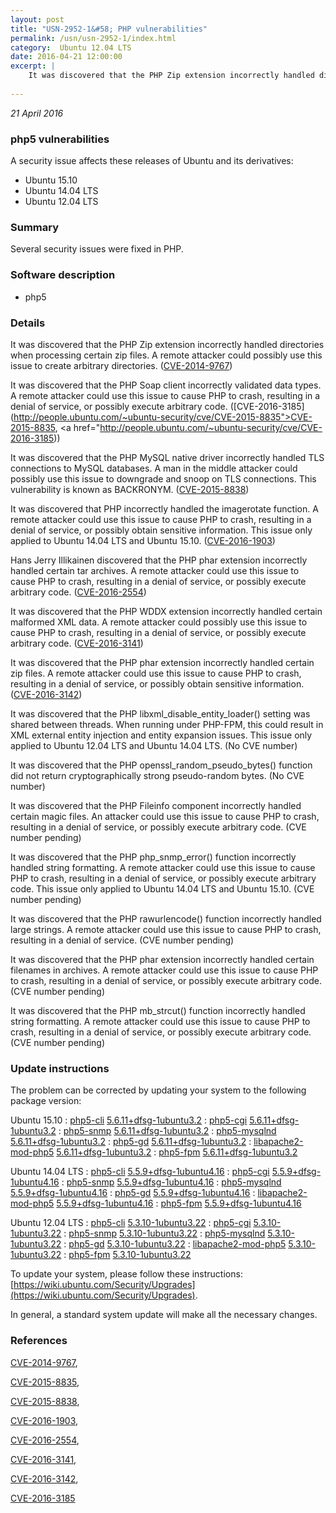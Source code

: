 ```yaml
---
layout: post
title: "USN-2952-1&#58; PHP vulnerabilities"
permalink: /usn/usn-2952-1/index.html
category:  Ubuntu 12.04 LTS
date: 2016-04-21 12:00:00
excerpt: |
    It was discovered that the PHP Zip extension incorrectly handled directories when processing certain zip files. A remote attacker could possibly use this issue to create arbitrary directories. ([CVE-2014-9767](http://people.ubuntu.com/~ubuntu-security/cve/CVE-2014-9767))
    
--- 
```

 
 

*21 April 2016*

### php5 vulnerabilities

A security issue affects these releases of Ubuntu and its derivatives:

* Ubuntu 15.10
* Ubuntu 14.04 LTS
* Ubuntu 12.04 LTS

### Summary

Several security issues were fixed in PHP. 

### Software description

* php5 

### Details

It was discovered that the PHP Zip extension incorrectly handled directories when processing certain zip files. A remote attacker could possibly use this issue to create arbitrary directories. ([CVE-2014-9767](http://people.ubuntu.com/~ubuntu-security/cve/CVE-2014-9767))

It was discovered that the PHP Soap client incorrectly validated data types. A remote attacker could use this issue to cause PHP to crash, resulting in a denial of service, or possibly execute arbitrary code. ([CVE-2016-3185](http://people.ubuntu.com/~ubuntu-security/cve/CVE-2015-8835">CVE-2015-8835</a>, <a href="http://people.ubuntu.com/~ubuntu-security/cve/CVE-2016-3185))

It was discovered that the PHP MySQL native driver incorrectly handled TLS connections to MySQL databases. A man in the middle attacker could possibly use this issue to downgrade and snoop on TLS connections. This vulnerability is known as BACKRONYM. ([CVE-2015-8838](http://people.ubuntu.com/~ubuntu-security/cve/CVE-2015-8838))

It was discovered that PHP incorrectly handled the imagerotate function. A remote attacker could use this issue to cause PHP to crash, resulting in a denial of service, or possibly obtain sensitive information. This issue only applied to Ubuntu 14.04 LTS and Ubuntu 15.10. ([CVE-2016-1903](http://people.ubuntu.com/~ubuntu-security/cve/CVE-2016-1903))

Hans Jerry Illikainen discovered that the PHP phar extension incorrectly handled certain tar archives. A remote attacker could use this issue to cause PHP to crash, resulting in a denial of service, or possibly execute arbitrary code. ([CVE-2016-2554](http://people.ubuntu.com/~ubuntu-security/cve/CVE-2016-2554))

It was discovered that the PHP WDDX extension incorrectly handled certain malformed XML data. A remote attacker could possibly use this issue to cause PHP to crash, resulting in a denial of service, or possibly execute arbitrary code. ([CVE-2016-3141](http://people.ubuntu.com/~ubuntu-security/cve/CVE-2016-3141))

It was discovered that the PHP phar extension incorrectly handled certain zip files. A remote attacker could use this issue to cause PHP to crash, resulting in a denial of service, or possibly obtain sensitive information. ([CVE-2016-3142](http://people.ubuntu.com/~ubuntu-security/cve/CVE-2016-3142))

It was discovered that the PHP libxml_disable_entity_loader() setting was shared between threads. When running under PHP-FPM, this could result in XML external entity injection and entity expansion issues. This issue only applied to Ubuntu 12.04 LTS and Ubuntu 14.04 LTS. (No CVE number)

It was discovered that the PHP openssl_random_pseudo_bytes() function did not return cryptographically strong pseudo-random bytes. (No CVE number)

It was discovered that the PHP Fileinfo component incorrectly handled certain magic files. An attacker could use this issue to cause PHP to crash, resulting in a denial of service, or possibly execute arbitrary code. (CVE number pending)

It was discovered that the PHP php_snmp_error() function incorrectly handled string formatting. A remote attacker could use this issue to cause PHP to crash, resulting in a denial of service, or possibly execute arbitrary code. This issue only applied to Ubuntu 14.04 LTS and Ubuntu 15.10. (CVE number pending)

It was discovered that the PHP rawurlencode() function incorrectly handled large strings. A remote attacker could use this issue to cause PHP to crash, resulting in a denial of service. (CVE number pending)

It was discovered that the PHP phar extension incorrectly handled certain filenames in archives. A remote attacker could use this issue to cause PHP to crash, resulting in a denial of service, or possibly execute arbitrary code. (CVE number pending)

It was discovered that the PHP mb_strcut() function incorrectly handled string formatting. A remote attacker could use this issue to cause PHP to crash, resulting in a denial of service, or possibly execute arbitrary code. (CVE number pending) 

### Update instructions

The problem can be corrected by updating your system to the following package version:

Ubuntu 15.10
 : [php5-cli](https://launchpad.net/ubuntu/+source/php5) <span> [5.6.11+dfsg-1ubuntu3.2](https://launchpad.net/ubuntu/+source/php5/5.6.11+dfsg-1ubuntu3.2) </span> 
 : [php5-cgi](https://launchpad.net/ubuntu/+source/php5) <span> [5.6.11+dfsg-1ubuntu3.2](https://launchpad.net/ubuntu/+source/php5/5.6.11+dfsg-1ubuntu3.2) </span> 
 : [php5-snmp](https://launchpad.net/ubuntu/+source/php5) <span> [5.6.11+dfsg-1ubuntu3.2](https://launchpad.net/ubuntu/+source/php5/5.6.11+dfsg-1ubuntu3.2) </span> 
 : [php5-mysqlnd](https://launchpad.net/ubuntu/+source/php5) <span> [5.6.11+dfsg-1ubuntu3.2](https://launchpad.net/ubuntu/+source/php5/5.6.11+dfsg-1ubuntu3.2) </span> 
 : [php5-gd](https://launchpad.net/ubuntu/+source/php5) <span> [5.6.11+dfsg-1ubuntu3.2](https://launchpad.net/ubuntu/+source/php5/5.6.11+dfsg-1ubuntu3.2) </span> 
 : [libapache2-mod-php5](https://launchpad.net/ubuntu/+source/php5) <span> [5.6.11+dfsg-1ubuntu3.2](https://launchpad.net/ubuntu/+source/php5/5.6.11+dfsg-1ubuntu3.2) </span> 
 : [php5-fpm](https://launchpad.net/ubuntu/+source/php5) <span> [5.6.11+dfsg-1ubuntu3.2](https://launchpad.net/ubuntu/+source/php5/5.6.11+dfsg-1ubuntu3.2) </span> 

Ubuntu 14.04 LTS
 : [php5-cli](https://launchpad.net/ubuntu/+source/php5) <span> [5.5.9+dfsg-1ubuntu4.16](https://launchpad.net/ubuntu/+source/php5/5.5.9+dfsg-1ubuntu4.16) </span> 
 : [php5-cgi](https://launchpad.net/ubuntu/+source/php5) <span> [5.5.9+dfsg-1ubuntu4.16](https://launchpad.net/ubuntu/+source/php5/5.5.9+dfsg-1ubuntu4.16) </span> 
 : [php5-snmp](https://launchpad.net/ubuntu/+source/php5) <span> [5.5.9+dfsg-1ubuntu4.16](https://launchpad.net/ubuntu/+source/php5/5.5.9+dfsg-1ubuntu4.16) </span> 
 : [php5-mysqlnd](https://launchpad.net/ubuntu/+source/php5) <span> [5.5.9+dfsg-1ubuntu4.16](https://launchpad.net/ubuntu/+source/php5/5.5.9+dfsg-1ubuntu4.16) </span> 
 : [php5-gd](https://launchpad.net/ubuntu/+source/php5) <span> [5.5.9+dfsg-1ubuntu4.16](https://launchpad.net/ubuntu/+source/php5/5.5.9+dfsg-1ubuntu4.16) </span> 
 : [libapache2-mod-php5](https://launchpad.net/ubuntu/+source/php5) <span> [5.5.9+dfsg-1ubuntu4.16](https://launchpad.net/ubuntu/+source/php5/5.5.9+dfsg-1ubuntu4.16) </span> 
 : [php5-fpm](https://launchpad.net/ubuntu/+source/php5) <span> [5.5.9+dfsg-1ubuntu4.16](https://launchpad.net/ubuntu/+source/php5/5.5.9+dfsg-1ubuntu4.16) </span> 

Ubuntu 12.04 LTS
 : [php5-cli](https://launchpad.net/ubuntu/+source/php5) <span> [5.3.10-1ubuntu3.22](https://launchpad.net/ubuntu/+source/php5/5.3.10-1ubuntu3.22) </span> 
 : [php5-cgi](https://launchpad.net/ubuntu/+source/php5) <span> [5.3.10-1ubuntu3.22](https://launchpad.net/ubuntu/+source/php5/5.3.10-1ubuntu3.22) </span> 
 : [php5-snmp](https://launchpad.net/ubuntu/+source/php5) <span> [5.3.10-1ubuntu3.22](https://launchpad.net/ubuntu/+source/php5/5.3.10-1ubuntu3.22) </span> 
 : [php5-mysqlnd](https://launchpad.net/ubuntu/+source/php5) <span> [5.3.10-1ubuntu3.22](https://launchpad.net/ubuntu/+source/php5/5.3.10-1ubuntu3.22) </span> 
 : [php5-gd](https://launchpad.net/ubuntu/+source/php5) <span> [5.3.10-1ubuntu3.22](https://launchpad.net/ubuntu/+source/php5/5.3.10-1ubuntu3.22) </span> 
 : [libapache2-mod-php5](https://launchpad.net/ubuntu/+source/php5) <span> [5.3.10-1ubuntu3.22](https://launchpad.net/ubuntu/+source/php5/5.3.10-1ubuntu3.22) </span> 
 : [php5-fpm](https://launchpad.net/ubuntu/+source/php5) <span> [5.3.10-1ubuntu3.22](https://launchpad.net/ubuntu/+source/php5/5.3.10-1ubuntu3.22) </span> 

To update your system, please follow these instructions: [https://wiki.ubuntu.com/Security/Upgrades](https://wiki.ubuntu.com/Security/Upgrades).

In general, a standard system update will make all the necessary changes. 

### References

 
 [CVE-2014-9767](http://people.ubuntu.com/~ubuntu-security/cve/CVE-2014-9767), 

 [CVE-2015-8835](http://people.ubuntu.com/~ubuntu-security/cve/CVE-2015-8835), 

 [CVE-2015-8838](http://people.ubuntu.com/~ubuntu-security/cve/CVE-2015-8838), 

 [CVE-2016-1903](http://people.ubuntu.com/~ubuntu-security/cve/CVE-2016-1903), 

 [CVE-2016-2554](http://people.ubuntu.com/~ubuntu-security/cve/CVE-2016-2554), 

 [CVE-2016-3141](http://people.ubuntu.com/~ubuntu-security/cve/CVE-2016-3141), 

 [CVE-2016-3142](http://people.ubuntu.com/~ubuntu-security/cve/CVE-2016-3142), 

 [CVE-2016-3185](http://people.ubuntu.com/~ubuntu-security/cve/CVE-2016-3185)
 

